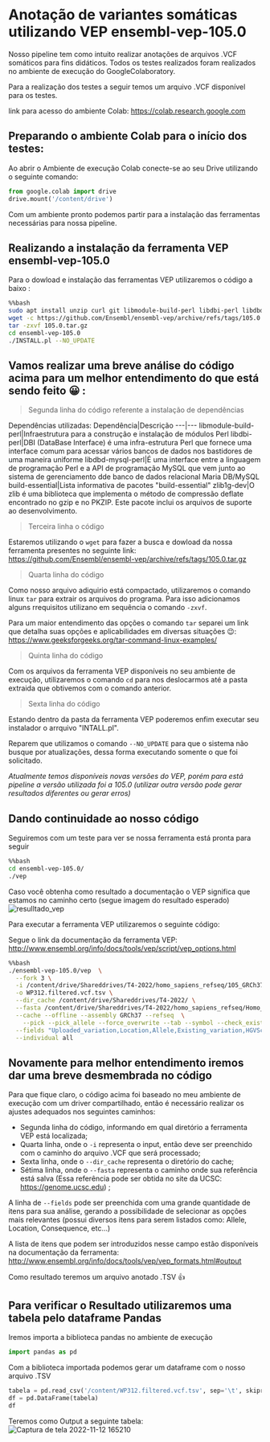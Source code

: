 # Anotação de variantes somáticas utilizando VEP ensembl-vep-105.0
Nosso pipeline tem como intuito realizar anotações de arquivos .VCF somáticos para fins didáticos.
Todos os testes realizados foram realizados no ambiente de execução do GoogleColaboratory.

Para a realização dos testes a seguir temos um arquivo .VCF disponível para os testes.

link para acesso do ambiente Colab: https://colab.research.google.com

## Preparando o ambiente Colab para o início dos testes:

Ao abrir o Ambiente de execução Colab conecte-se ao seu Drive utilizando o seguinte comando:
```python
from google.colab import drive
drive.mount('/content/drive')
```
Com um ambiente pronto podemos partir para a instalação das ferramentas necessárias para nossa pipeline.

## Realizando a instalação da ferramenta VEP ensembl-vep-105.0
Para o dowload e instalação das ferramentas VEP utilizaremos o código a baixo :
```bash
%%bash
sudo apt install unzip curl git libmodule-build-perl libdbi-perl libdbd-mysql-perl build-essential zlib1g-dev
wget -c https://github.com/Ensembl/ensembl-vep/archive/refs/tags/105.0.tar.gz
tar -zxvf 105.0.tar.gz
cd ensembl-vep-105.0
./INSTALL.pl --NO_UPDATE 
```
## Vamos realizar uma breve análise do código acima para um melhor entendimento do que está sendo feito :grinning: :


>Segunda linha do código referente a instalação de dependências

Dependências utilizadas:
Dependência|Descrição
---|---
libmodule-build-perl|Infraestrutura para a construção e instalação de módulos Perl
libdbi-perl|DBI (DataBase Interface) é uma infra-estrutura Perl que fornece uma interface comum para acessar vários bancos de dados nos bastidores de uma maneira uniforme
libdbd-mysql-perl|É uma interface entre a linguagem de programação Perl e a API de programação MySQL que vem junto ao sistema de gerenciamento dde banco de dados relacional Maria DB/MySQL
build-essential|Lista informativa de pacotes "build-essential"
zlib1g-dev|O zlib é uma biblioteca que implementa o método de compressão deflate encontrado no gzip e no PKZIP. Este pacote inclui os arquivos de suporte ao desenvolvimento.


>Terceira linha o código

Estaremos utilizando o `wget` para fazer a busca e dowload da nossa ferramenta presentes no seguinte link: https://github.com/Ensembl/ensembl-vep/archive/refs/tags/105.0.tar.gz



>Quarta linha do código

Como nosso arquivo adiquirio está compactado, utilizaremos o comando linux `tar` para extrair os arquivos do programa. Para isso adicionamos alguns rrequisitos utilizano em sequência o comando `-zxvf`.

Para um maior entendimento das opções o comando `tar` separei um link que detalha suas opções e aplicabilidades em diversas situações :wink:: https://www.geeksforgeeks.org/tar-command-linux-examples/ 

>Quinta linha do código

Com os arquivos da ferramenta VEP disponíveis no seu ambiente de execução, utilizaremos o comando `cd` para nos deslocarmos até a pasta extraida que obtivemos com o comando anterior.

>Sexta linha do código

Estando dentro da pasta da ferramenta VEP poderemos enfim executar seu instalador o arrquivo "INTALL.pl".

Reparem que utilizamos o comando `--NO_UPDATE` para que o sistema não busque por atualizações, dessa forma executando somente o que foi solicitado.

*Atualmente temos disponíveis novas versões do VEP, porém para está pipeline a versão utilizada foi a 105.0 (utilizar outra versão pode gerar resultados diferentes ou gerar erros)*

## Dando continuidade ao nosso código
Seguiremos com um teste para ver se nossa ferramenta está pronta para seguir
```bash
%%bash 
cd ensembl-vep-105.0/
./vep
```
Caso você obtenha como resultado a documentação o VEP significa que estamos no caminho certo (segue imagem do resultado esperado)
![resulltado_vep](https://user-images.githubusercontent.com/104692193/201490583-345be930-6a0e-4738-bcb4-62067c62d383.png)

Para executar a ferramenta VEP utilizaremos o seguinte código:

Segue o link da documentação da ferramenta VEP: http://www.ensembl.org/info/docs/tools/vep/script/vep_options.html 
```bash
%%bash
./ensembl-vep-105.0/vep  \
  --fork 3 \
  -i /content/drive/Shareddrives/T4-2022/homo_sapiens_refseq/105_GRCh37/WP312.filtered.vcf.gz \
  -o WP312.filtered.vcf.tsv \
  --dir_cache /content/drive/Shareddrives/T4-2022/ \
  --fasta /content/drive/Shareddrives/T4-2022/homo_sapiens_refseq/Homo_sapiens_assembly19.fasta \
  --cache --offline --assembly GRCh37 --refseq  \
	--pick --pick_allele --force_overwrite --tab --symbol --check_existing --variant_class --everything --filter_common \
  --fields "Uploaded_variation,Location,Allele,Existing_variation,HGVSc,HGVSp,SYMBOL,Consequence,IND,ZYG,Amino_acids,CLIN_SIG,PolyPhen,SIFT,VARIANT_CLASS,FREQS" \
  --individual all
```

## Novamente para melhor entendimento iremos dar uma breve desmembrada no código

Para que fique claro, o código acima foi baseado no meu ambiente de execução com um driver compartilhado, então é necessário realizar os ajustes adequados nos seguintes caminhos: 
- Segunda linha do código, informando em qual diretório a ferramenta VEP está localizada;
- Quarta linha, onde o `-i` representa o input, então deve ser preenchido com o caminho do arquivo .VCF que será processado;
- Sexta linha, onde o `--dir_cache` representa o diretório do cache;
- Sétima linha, onde o `--fasta` representa o caminho onde sua referência está salva (Essa referência pode ser obtida no site da UCSC: https://genome.ucsc.edu) ;

A linha de `--fields` pode ser preenchida com uma grande quantidade de itens para sua análise, gerando a possibilidade de selecionar as opções mais relevantes (possui diversos itens para serem listados como: Allele, Location, Consequence, etc...)

A lista de itens que podem ser introduzidos nesse campo estão disponíveis na documentação da ferramenta: http://www.ensembl.org/info/docs/tools/vep/vep_formats.html#output

Como resultado teremos um arquivo anotado .TSV :+1:

## Para verificar o Resultado utilizaremos uma tabela pelo dataframe Pandas

Iremos importa a biblioteca pandas no ambiente de execução

```python
import pandas as pd
```
Com a biblioteca importada podemos gerar um dataframe com o nosso arquivo .TSV

```python
tabela = pd.read_csv('/content/WP312.filtered.vcf.tsv', sep='\t', skiprows=38)
df = pd.DataFrame(tabela)
df
```
Teremos como Output a seguinte tabela:
![Captura de tela 2022-11-12 165210](https://user-images.githubusercontent.com/104692193/201492128-8302485d-6df6-489a-8aa8-8d61258cfcef.png)

